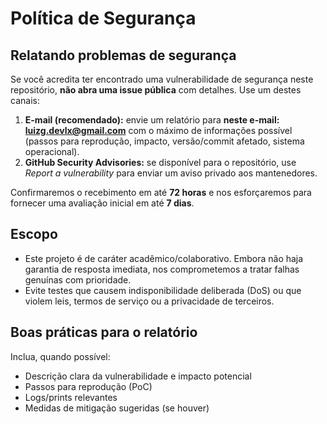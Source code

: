 # Política de Segurança

## Relatando problemas de segurança

Se você acredita ter encontrado uma vulnerabilidade de segurança neste repositório, **não abra uma issue pública** com detalhes. Use um destes canais:

1. **E-mail (recomendado):** envie um relatório para **neste e-mail: <luizg.devlx@gmail.com>** com o máximo de informações possível (passos para reprodução, impacto, versão/commit afetado, sistema operacional).
2. **GitHub Security Advisories:** se disponível para o repositório, use *Report a vulnerability* para enviar um aviso privado aos mantenedores.

Confirmaremos o recebimento em até **72 horas** e nos esforçaremos para fornecer uma avaliação inicial em até **7 dias**.

## Escopo

- Este projeto é de caráter acadêmico/colaborativo. Embora não haja garantia de resposta imediata, nos comprometemos a tratar falhas genuínas com prioridade.
- Evite testes que causem indisponibilidade deliberada (DoS) ou que violem leis, termos de serviço ou a privacidade de terceiros.

## Boas práticas para o relatório

Inclua, quando possível:
- Descrição clara da vulnerabilidade e impacto potencial
- Passos para reprodução (PoC)
- Logs/prints relevantes
- Medidas de mitigação sugeridas (se houver)
